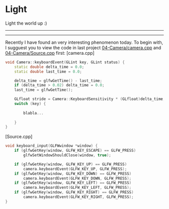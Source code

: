 # Light
Light the world up :)

-----------------------------------------------------------
-----------------------------------------------------------

Recently I have found an very interesting phenomenon today. To begin with, I sugguest you to view the code in last project [04-Camera/camera.cpp](https://github.com/LittPhia/Computer-Graphics/blob/master/04-Camera/Project4/camera.cpp) and [04-Camera/Source.cpp](https://github.com/LittPhia/Computer-Graphics/blob/master/04-Camera/Project4/Source.cpp) first:
[camera.cpp]
```cpp
void Camera::keyboardEvent(GLint key, GLint status) {
	static double delta_time = 0.0;
	static double last_time = 0.0;

	delta_time = glfwGetTime() - last_time;
	if (delta_time > 0.02) delta_time = 0.0;
	last_time = glfwGetTime();

	GLfloat stride = Camera::KeyboardSensitivity * (GLfloat)delta_time;
	switch (key) {
		
		blabla...
	
	}
}
```
[Source.cpp]
```cpp
void keyboard_input(GLFWwindow *window) {
	if (glfwGetKey(window, GLFW_KEY_ESCAPE) == GLFW_PRESS)
		glfwSetWindowShouldClose(window, true);

	if (glfwGetKey(window, GLFW_KEY_UP) == GLFW_PRESS)
		camera.keyboardEvent(GLFW_KEY_UP, GLFW_PRESS);
	if (glfwGetKey(window, GLFW_KEY_DOWN) == GLFW_PRESS)
		camera.keyboardEvent(GLFW_KEY_DOWN, GLFW_PRESS);
	if (glfwGetKey(window, GLFW_KEY_LEFT) == GLFW_PRESS)
		camera.keyboardEvent(GLFW_KEY_LEFT, GLFW_PRESS);
	if (glfwGetKey(window, GLFW_KEY_RIGHT) == GLFW_PRESS)
		camera.keyboardEvent(GLFW_KEY_RIGHT, GLFW_PRESS);
}
```
